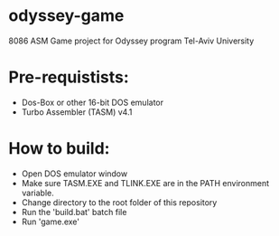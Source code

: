# odyssey-game
8086 ASM Game project for Odyssey program Tel-Aviv University

Pre-requistists:
================
+ Dos-Box or other 16-bit DOS emulator
+ Turbo Assembler (TASM) v4.1

How to build:
=============
+ Open DOS emulator window
+ Make sure TASM.EXE and TLINK.EXE are in the PATH environment variable.
+ Change directory to the root folder of this repository
+ Run the 'build.bat' batch file
+ Run 'game.exe'

